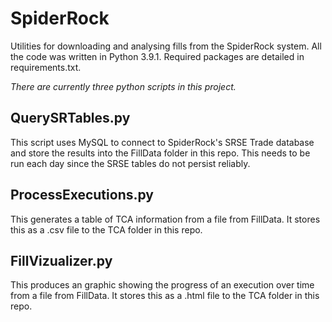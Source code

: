 # SpiderRock
Utilities for downloading and analysing fills from the SpiderRock system.  All the code was written in Python 3.9.1.  Required packages are detailed in requirements.txt.

*There are currently three python scripts in this project.*

## QuerySRTables.py
This script uses MySQL to connect to SpiderRock's SRSE Trade database and store the results into the FillData folder in this repo.  This needs to be run each day since the SRSE tables do not persist reliably.

## ProcessExecutions.py
This generates a table of TCA information from a file from FillData.  It stores this as a .csv file to the TCA folder in this repo.

## FillVizualizer.py
This produces an graphic showing the progress of an execution over time from a file from FillData. It stores this as a .html file to the TCA folder in this repo.
